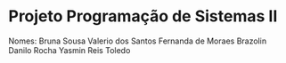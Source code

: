 # Projeto Programação de Sistemas II

Nomes: 
Bruna Sousa Valerio dos Santos 
Fernanda de Moraes Brazolin 
Danilo Rocha 
Yasmin Reis Toledo 
